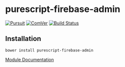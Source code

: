# purescript-firebase-admin

[![Pursuit](https://pursuit.purescript.org/packages/purescript-firebase-admin/badge)](https://pursuit.purescript.org/packages/purescript-firebase-admin)
[![ComVer](https://img.shields.io/badge/ComVer-compliant-brightgreen.svg)](https://github.com/staltz/comver)
[![Build Status](https://travis-ci.org/hgiasac/purescript-firebase-admin.svg?branch=master)](https://travis-ci.org/hgiasac/purescript-firebase-admin)


## Installation

```
bower install purescript-firebase-admin
```

[Module Documentation](generated-docs/Firebase/Admin.md)
